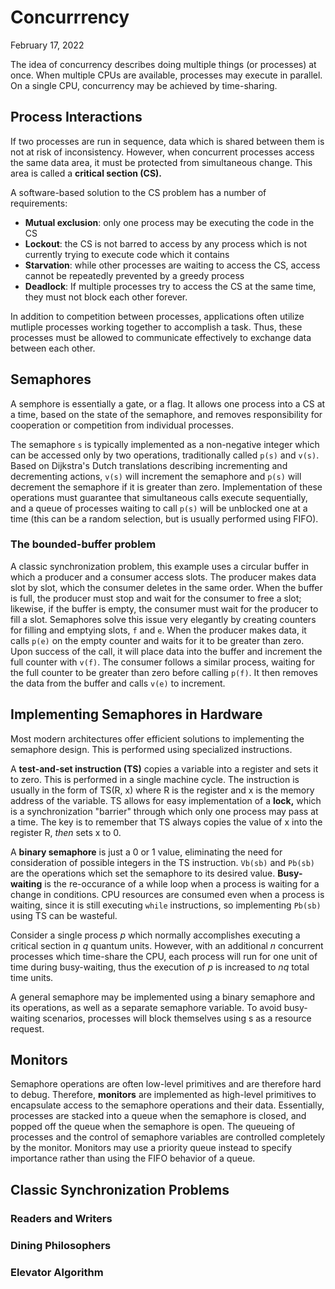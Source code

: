 # Concurrrency
February 17, 2022

The idea of concurrency describes doing multiple things (or processes) at once. When multiple CPUs are available, processes may execute in parallel. On a single CPU, concurrency may be achieved by time-sharing.

## Process Interactions
If two processes are run in sequence, data which is shared between them is not at risk of inconsistency. However, when concurrent processes access the same data area, it must be protected from simultaneous change. This area is called a **critical section (CS).**

A software-based solution to the CS problem has a number of requirements:
- **Mutual exclusion**: only one process may be executing the code in the CS
- **Lockout**: the CS is not barred to access by any process which is not currently trying to execute code which it contains
- **Starvation**: while other processes are waiting to access the CS, access cannot be repeatedly prevented by a greedy process
- **Deadlock**: If multiple processes try to access the CS at the same time, they must not block each other forever.

In addition to competition between processes, applications often utilize mutliple processes working together to accomplish a task. Thus, these processes must be allowed to communicate effectively to exchange data between each other.

## Semaphores
A semphore is essentially a gate, or a flag. It allows one process into a CS at a time, based on the state of the semaphore, and removes responsibility for cooperation or competition from individual processes.

The semaphore <code>s</code> is typically implemented as a non-negative integer which can be accessed only by two operations, traditionally called <code>p(s)</code> and <code>v(s)</code>. Based on Dijkstra's Dutch translations describing incrementing and decrementing actions, <code>v(s)</code> will increment the semaphore and <code>p(s)</code> will decrement the semaphore if it is greater than zero. Implementation of these operations must guarantee that simultaneous calls execute sequentially, and a queue of processes waiting to call <code>p(s)</code> will be unblocked one at a time (this can be a random selection, but is usually performed using FIFO).

### The bounded-buffer problem
A classic synchronization problem, this example uses a circular buffer in which a producer and a consumer access slots. The producer makes data slot by slot, which the consumer deletes in the same order. When the buffer is full, the producer must stop and wait for the consumer to free a slot; likewise, if the buffer is empty, the consumer must wait for the producer to fill a slot. Semaphores solve this issue very elegantly by creating counters for filling and emptying slots, <code>f</code> and <code>e</code>. When the producer makes data, it calls <code>p(e)</code> on the empty counter and waits for it to be greater than zero. Upon success of the call, it will place data into the buffer and increment the full counter with <code>v(f)</code>. The consumer follows a similar process, waiting for the full counter to be greater than zero before calling <code>p(f)</code>. It then removes the data from the buffer and calls <code>v(e)</code> to increment.

## Implementing Semaphores in Hardware
Most modern architectures offer efficient solutions to implementing the semaphore design. This is performed using specialized instructions.

A **test-and-set instruction (TS)** copies a variable into a register and sets it to zero. This is performed in a single machine cycle. The instruction is usually in the form of TS(R, x) where R is the register and x is the memory address of the variable. TS allows for easy implementation of a **lock,** which is a synchronization "barrier" through which only one process may pass at a time. The key is to remember that TS always copies the value of x into the register R, *then* sets x to 0.

A **binary semaphore** is just a 0 or 1 value, eliminating the need for consideration of possible integers in the TS instruction. <code>Vb(sb)</code> and <code>Pb(sb)</code> are the operations which set the semaphore to its desired value. **Busy-waiting** is the re-occurance of a while loop when a process is waiting for a change in conditions. CPU resources are consumed even when a process is waiting, since it is still executing <code>while</code> instructions, so implementing <code>Pb(sb)</code> using TS can be wasteful.

Consider a single process *p* which normally accomplishes executing a critical section in *q* quantum units. However, with an additional *n* concurrent processes which time-share the CPU, each process will run for one unit of time during busy-waiting, thus the execution of *p* is increased to *nq* total time units.

A general semaphore may be implemented using a binary semaphore and its operations, as well as a separate semaphore variable. To avoid busy-waiting scenarios, processes will block themselves using s as a resource request.

## Monitors
Semaphore operations are often low-level primitives and are therefore hard to debug. Therefore, **monitors** are implemented as high-level primitives to encapsulate access to the semaphore operations and their data. Essentially, processes are stacked into a queue when the semaphore is closed, and popped off the queue when the semaphore is open. The queueing of processes and the control of semaphore variables are controlled completely by the monitor. Monitors may use a priority queue instead to specify importance rather than using the FIFO behavior of a queue.

## Classic Synchronization Problems
### Readers and Writers
### Dining Philosophers
### Elevator Algorithm